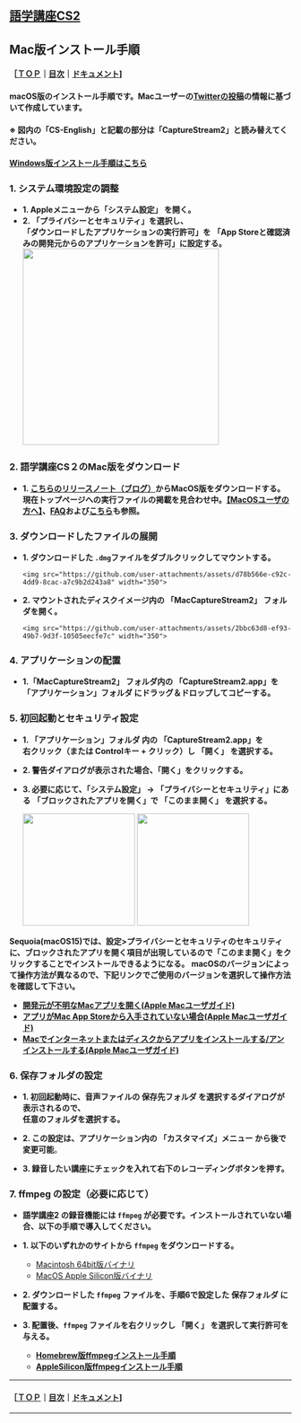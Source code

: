 ## [語学講座CS2](https://csreviser.github.io/CaptureStream2/) 
## Mac版インストール手順
#### ［[ＴＯＰ](./)**｜**[目次](./#目次)**｜**[ドキュメント](./#ドキュメント-1)]
####  macOS版のインストール手順です。Macユーザーの[Twitterの投稿](https://twitter.com/Miiaaenglish/status/1515131329112858626?s=20&t=fKw38ZN5fkIG9q911hDAFw)の情報に基づいて作成しています。        
####  ※ 図内の「CS-English」と記載の部分は「CaptureStream2」と読み替えてください。             
####  [Windows版インストール手順はこちら](https://csreviser.github.io/CaptureStream2/install_win)


### 1. システム環境設定の調整
* **1. Appleメニューから「システム設定」 を開く。**
* **2. 「プライバシーとセキュリティ」を選択し、**  
   **「ダウンロードしたアプリケーションの実行許可」を**
   **「App Storeと確認済みの開発元からのアプリケーションを許可」に設定する。**           
   <img src="https://user-images.githubusercontent.com/46049273/169676247-6b198f17-0936-4c05-8d60-fa20df507929.png" width="350"> 


### 2. 語学講座CS２のMac版をダウンロード                    
* **1. [こちらのリリースノート（ブログ）](./#実行ファイル-1)からMacOS版をダウンロードする。**
   **現在トップページへの実行ファイルの掲載を見合わせ中。[【MacOSユーザの方へ】](./macos)、[FAQ](./FAQ#macos)および[こちら](https://github.com/CSReviser/CaptureStream2/discussions/24#discussioncomment-10994101)も参照。**


### 3. ダウンロードしたファイルの展開
* **1. ダウンロードした `.dmg`ファイルをダブルクリックしてマウントする。**
   
      <img src="https://github.com/user-attachments/assets/d78b566e-c92c-4dd9-8cac-a7c9b2d243a8" width="350"> 


* **2. マウントされたディスクイメージ内の 「MacCaptureStream2」 フォルダを開く。**

      <img src="https://github.com/user-attachments/assets/2bbc63d8-ef93-49b7-9d3f-10505eecfe7c" width="350"> 




### 4. アプリケーションの配置
* **1.「MacCaptureStream2」 フォルダ内の 「CaptureStream2.app」を**  
   **「アプリケーション」フォルダ にドラッグ＆ドロップしてコピーする。**

### 5. 初回起動とセキュリティ設定
* **1. 「アプリケーション」フォルダ 内の 「CaptureStream2.app」を**  
   **右クリック（または Controlキー + クリック）し **「開く」** を選択する。**
* **2. 警告ダイアログが表示された場合、「開く」をクリックする。**
* **3. 必要に応じて、「システム設定」 → 「プライバシーとセキュリティ」にある** 
   **「ブロックされたアプリを開く」で **「このまま開く」** を選択する。**

   <img src="https://github.com/user-attachments/assets/1e92a517-6da8-4ed5-bba1-9fce0a45cb9b" width="200"> 

   <img src="https://github.com/user-attachments/assets/8e1abdff-030a-44ae-b9b8-8a9b2b3db59e" width="200"> 

**Sequoia(macOS15)では、設定>プライバシーとセキュリティのセキュリティに、ブロックされたアプリを開く項目が出現しているので「このまま開く」をクリックすることでインストールできるようになる。**
**macOSのバージョンによって操作方法が異なるので、下記リンクでご使用のバージョンを選択して操作方法を確認して下さい。**
* **[開発元が不明なMacアプリを開く(Apple Macユーザガイド)](https://support.apple.com/ja-jp/guide/mac-help/mh40616/mac)**
* **[アプリがMac App Storeから入手されていない場合(Apple Macユーザガイド)](https://support.apple.com/ja-jp/guide/mac-help/mh40620/mac)**        
* **[Macでインターネットまたはディスクからアプリをインストールする/アンインストールする(Apple Macユーザガイド)](https://support.apple.com/ja-jp/guide/mac-help/mh35835/mac)**
              


### 6. 保存フォルダの設定
* **1. 初回起動時に、音声ファイルの **保存先フォルダ** を選択するダイアログが表示されるので、**  
  **任意のフォルダを選択する。**
* **2. この設定は、アプリケーション内の **「カスタマイズ」メニュー** から後で変更可能**。

* **3. 録音したい講座にチェックを入れて右下のレコーディングボタンを押す。**         

### 7. ffmpeg の設定（必要に応じて）
* **語学講座2 の録音機能には `ffmpeg` が必要です。インストールされていない場合、以下の手順で導入してください。**

* **1. 以下のいずれかのサイトから `ffmpeg` をダウンロードする。**
   - [Macintosh 64bit版バイナリ](https://evermeet.cx/ffmpeg/)
   - [MacOS Apple Silicon版バイナリ](https://www.osxexperts.net/)
* **2. ダウンロードした `ffmpeg` ファイルを、手順6で設定した **保存フォルダ** に配置する。**
* **3. 配置後、`ffmpeg` ファイルを右クリックし **「開く」** を選択して実行許可を与える。**

   * **[Homebrew版ffmpegインストール手順](https://csreviser.github.io/CaptureStream2/install_mac_ffmpeg_homebrew)**
   * **[AppleSilicon版ffmpegインストール手順](./install_mac_ffmpeg)**

---

#### ［[ＴＯＰ](./)**｜**[目次](./#目次)**｜**[ドキュメント](./#ドキュメント-1)]

*** 
 <link rel="shortcut icon" type="image/x-icon" href="https://avatars.githubusercontent.com/u/46049273?v=4">
 <meta name="twitter:image:src" content="https://avatars.githubusercontent.com/u/46049273?v=4">
